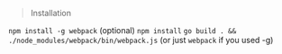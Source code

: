 > Installation

`npm install -g webpack` (optional)
`npm install`
`go build . && ./node_modules/webpack/bin/webpack.js` (or just `webpack` if you used -g)


